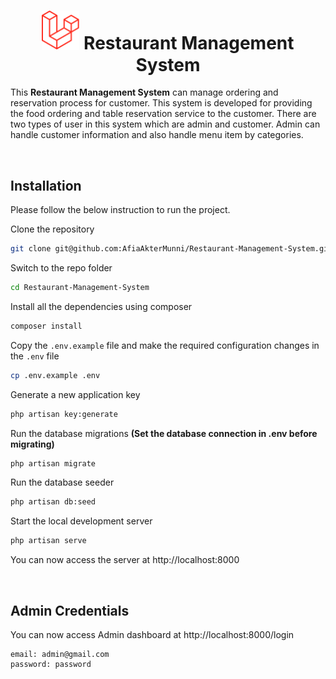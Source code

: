 # <center><img src="public/img\985px-Laravel.svg.png" alt="drawing" style="width:60px;"/> Restaurant Management System</center>

This **Restaurant Management System** can manage ordering and reservation process for customer. This system is developed for providing the food ordering and table reservation service to the customer. There are two types of user in this system which are admin and customer. Admin can handle customer information and also handle menu item by categories.

<br>

## Installation

Please follow the below instruction to run the project.

Clone the repository

```sh
git clone git@github.com:AfiaAkterMunni/Restaurant-Management-System.git
```
Switch to the repo folder

```sh
cd Restaurant-Management-System
```
Install all the dependencies using composer
```sh
composer install
```
Copy the `.env.example` file and make the required configuration changes in the `.env` file
```sh
cp .env.example .env
```
Generate a new application key
```sh
php artisan key:generate
```
Run the database migrations **(Set the database connection in .env before migrating)**
```sh
php artisan migrate
```
Run the database seeder
```sh
php artisan db:seed
```
Start the local development server
```sh
php artisan serve
```
You can now access the server at http://localhost:8000

<br>

## Admin Credentials

You can now access Admin dashboard at http://localhost:8000/login

```
email: admin@gmail.com
password: password
```
